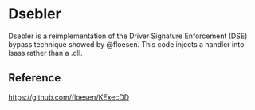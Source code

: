 # Dsebler
Dsebler is a reimplementation of the Driver Signature Enforcement (DSE) bypass technique showed by @floesen. This code injects a handler into lsass rather than a .dll.

## Reference
https://github.com/floesen/KExecDD
